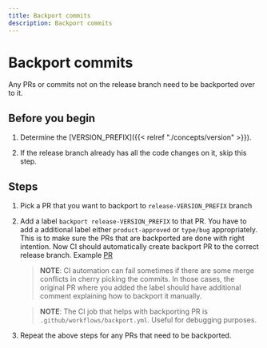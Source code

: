 ```yaml
---
title: Backport commits
description: Backport commits
---
```

# Backport commits

Any PRs or commits not on the release branch need to be backported over to it.

## Before you begin

1. Determine the [VERSION_PREFIX]({{< relref "./concepts/version" >}}).

2. If the release branch already has all the code changes on it, skip this step.

## Steps

1. Pick a PR that you want to backport to `release-VERSION_PREFIX` branch

1. Add a label `backport release-VERSION_PREFIX` to that PR. You have to add a additional label either `product-approved` or `type/bug` appropriately. This is to make sure the PRs that are backported are done with right intention.
   Now CI should automatically create backport PR to the correct release branch. Example [PR](https://github.com/grafana/loki/pull/10333)

   > **NOTE**: CI automation can fail sometimes if there are some merge conflicts in cherry picking the commits. In those cases, the original PR where you added the label should have additional comment explaining how to backport it manually.

   > **NOTE**: The CI job that helps with backporting PR is `.github/workflows/backport.yml`. Useful for debugging purposes.

1. Repeat the above steps for any PRs that need to be backported.
